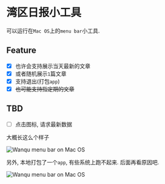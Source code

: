 # 湾区日报小工具

可以运行在`Mac OS`上的`menu bar`小工具.

## Feature

 - [x] 也许会支持展示当天最新的文章
 - [x] 或者随机展示`1`篇文章
 - [x] 支持退出(打包`app`)
 - [x] ~~也可能支持指定期的文章~~

## TBD

 - [ ] 点击图标, 请求最新数据

大概长这么个样子

![Wanqu menu bar on Mac OS](https://raw.githubusercontent.com/yPangXie/wanqu-bar/master/screenshot/screenshot.png)

另外, 本地打包了一个`app`, 有些系统上跑不起来. 后面再看原因吧.

![Wanqu menu bar on Mac OS](https://raw.githubusercontent.com/yPangXie/wanqu-bar/master/screenshot/app.png)